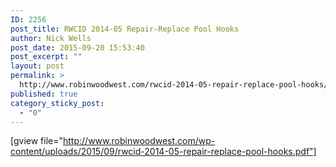 ```yaml
---
ID: 2256
post_title: RWCID 2014-05 Repair-Replace Pool Hooks
author: Nick Wells
post_date: 2015-09-20 15:53:40
post_excerpt: ""
layout: post
permalink: >
  http://www.robinwoodwest.com/rwcid-2014-05-repair-replace-pool-hooks/
published: true
category_sticky_post:
  - "0"
---
```

[gview file="http://www.robinwoodwest.com/wp-content/uploads/2015/09/rwcid-2014-05-repair-replace-pool-hooks.pdf"]
